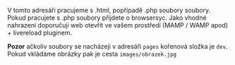 V tomto adresáři pracujeme s .html, popřípadě .php soubory soubory. Pokud pracujete s .php soubory přijdete o browsersyc. Jako vhodné nahrazení doporučuji web otevřít ve vašem prostředí (MAMP / WAMP apod) + livereload pluginem.

**Pozor** ačkoliv soubory se nacházejí v adresáři `pages` kořenová složka je `dev`. Pokud vkládáme obrázky pak je cesta `images/obrazek.jpg`
